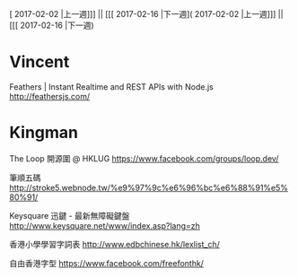 [ 2017-02-02 |上一週]]] || [[[ 2017-02-16 |下一週]( 2017-02-02 |上一週]]] || [[[ 2017-02-16 |下一週)



# Vincent

Feathers | Instant Realtime and REST APIs with Node.js
<http://feathersjs.com/>  

# Kingman

The Loop 開源圍 @ HKLUG
<https://www.facebook.com/groups/loop.dev/>  

筆順五碼
<http://stroke5.webnode.tw/%e9%97%9c%e6%96%bc%e6%88%91%e5%80%91/>  

Keysquare 迅鍵 - 最新無障礙鍵盤
<http://www.keysquare.net/www/index.asp?lang=zh>  

香港小學學習字詞表
<http://www.edbchinese.hk/lexlist_ch/>  

自由香港字型
<https://www.facebook.com/freefonthk/>  